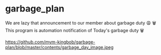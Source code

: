 # garbage_plan
We are lazy that announcement to our member about garbage duty 😩
🗑 This program is automation notification of Today's garbage duty 🗑

https://github.com/mym-kingbob/garbage-plan/blob/master/contents/garbage_day_image.jpeg